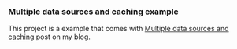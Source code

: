 ### Multiple data sources and caching example

This project is a example that comes with [Multiple data sources and caching](https://glomadrian.github.io/blog/multiple-data-sources-and-caching/) post
on my blog.
